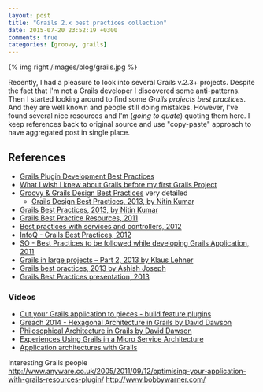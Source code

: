 ```yaml
---
layout: post
title: "Grails 2.x best practices collection"
date: 2015-07-20 23:52:19 +0300
comments: true
categories: [groovy, grails]
---
```


{% img right /images/blog/grails.jpg %}

Recently, I had a pleasure to look into several Grails v.2.3+ projects. Despite the fact that I'm not a Grails developer I discovered some anti-patterns. 
Then I started looking around to find some *Grails projects best practices*. And  they are well known and people still doing mistakes.
However, I've found several nice resources and I'm (_going to quate_) quoting them here. I keep references back to original source and use "copy-paste" approach to have aggregated post in single place.


## References

- [Grails Plugin Development Best Practices](http://grails.github.io/grails-howtos/en/pluginDevelopmentBestPractices.html)
- [What I wish I knew about Grails before my first Grails Project](https://objectpartners.com/2013/10/15/what-i-wish-i-knew-about-grails-before-my-first-grails-project/)
- [Groovy & Grails Design Best Practices](http://tech-my-talk.blogspot.com/2013/04/groovy-grails-design-best-practices.html) very detailed
  - [Grails Design Best Practices, 2013, by Nitin Kumar](http://tutorials.techmytalk.com/2013/04/01/groovy-grails-design-best-practices-2/)
- [Grails Best Practices, 2013, by Nitin Kumar](https://dzone.com/articles/grails-best-practices)
- [Grails Best Practice Resources, 2011](https://earlyandoften.wordpress.com/2011/10/11/grails-best-practice-resources/) 
- [Best practices with services and controllers, 2012](http://grails.1312388.n4.nabble.com/Best-practices-with-services-and-controllers-td4410927.html)
- [InfoQ - Grails Best Practices, 2012](http://www.infoq.com/articles/grails-best-practices)
- [SO - Best Practices to be followed while developing Grails Application, 2011](http://stackoverflow.com/questions/6226759/best-practices-to-be-followed-while-developing-grails-application)
- [Grails in large projects – Part 2, 2013 by Klaus Lehner](https://www.catalysts.cc/en/diskussion/grails-in-large-projects-part-2/)
- [Grails best practices, 2013 by Ashish Joseph](http://www.ygrails.com/2013/09/08/grails-best-practices/)
- [Grails Best Practices presentation, 2013](http://talldave.net/2013/06/05/grails-best-practices-presentation/)

### Videos

  - [Cut your Grails application to pieces - build feature plugins](https://www.youtube.com/watch?v=LZQ-1f9RGqg)
  - [Greach 2014 - Hexagonal Architecture in Grails by David Dawson](https://www.youtube.com/watch?v=-izTlOpZ7VA)
  - [Philosophical Architecture in Grails by David Dawson](https://www.youtube.com/watch?v=nx8XMY7evbA)
  - [Experiences Using Grails in a Micro Service Architecture](https://www.youtube.com/watch?v=wF8gjfh0Kyw)
  - [Application architectures with Grails](https://www.youtube.com/watch?v=4wuRuC4_G7w)


Interesting Grails people
http://www.anyware.co.uk/2005/2011/09/12/optimising-your-application-with-grails-resources-plugin/ 
http://www.bobbywarner.com/ 